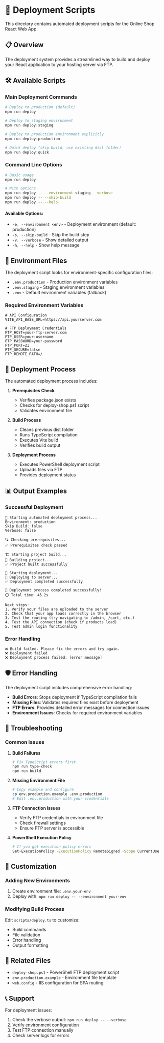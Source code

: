 # 🚀 Deployment Scripts

This directory contains automated deployment scripts for the Online Shop React Web App.

## 📋 Overview

The deployment system provides a streamlined way to build and deploy your React application to your hosting server via FTP.

## 🛠️ Available Scripts

### Main Deployment Commands

```bash
# Deploy to production (default)
npm run deploy

# Deploy to staging environment
npm run deploy:staging

# Deploy to production environment explicitly
npm run deploy:production

# Quick deploy (skip build, use existing dist folder)
npm run deploy:quick
```

### Command Line Options

```bash
# Basic usage
npm run deploy

# With options
npm run deploy -- --environment staging --verbose
npm run deploy -- --skip-build
npm run deploy -- --help
```

#### Available Options:

- `-e, --environment <env>` - Deployment environment (default: production)
- `-s, --skip-build` - Skip the build step
- `-v, --verbose` - Show detailed output
- `-h, --help` - Show help message

## 📁 Environment Files

The deployment script looks for environment-specific configuration files:

- `.env.production` - Production environment variables
- `.env.staging` - Staging environment variables  
- `.env` - Default environment variables (fallback)

### Required Environment Variables

```env
# API Configuration
VITE_API_BASE_URL=https://api.yourserver.com

# FTP Deployment Credentials
FTP_HOST=your-ftp-server.com
FTP_USER=your-username
FTP_PASSWORD=your-password
FTP_PORT=21
FTP_SECURE=false
FTP_REMOTE_PATH=/
```

## 🔄 Deployment Process

The automated deployment process includes:

1. **Prerequisites Check**
   - Verifies package.json exists
   - Checks for deploy-shop.ps1 script
   - Validates environment file

2. **Build Process**
   - Cleans previous dist folder
   - Runs TypeScript compilation
   - Executes Vite build
   - Verifies build output

3. **Deployment Process**
   - Executes PowerShell deployment script
   - Uploads files via FTP
   - Provides deployment status

## 📊 Output Examples

### Successful Deployment
```
🚀 Starting automated deployment process...
Environment: production
Skip Build: false
Verbose: false

🔍 Checking prerequisites...
✅ Prerequisites check passed

🏗️ Starting project build...
🔄 Building project...
✅ Project built successfully

🚀 Starting deployment...
🔄 Deploying to server...
✅ Deployment completed successfully

🎉 Deployment process completed successfully!
⏱️ Total time: 45.2s

Next steps:
1. Verify your files are uploaded to the server
2. Check that your app loads correctly in the browser
3. Test the routing (try navigating to /admin, /cart, etc.)
4. Test the API connection (check if products load)
5. Test admin login functionality
```

### Error Handling
```
❌ Build failed. Please fix the errors and try again.
❌ Deployment failed
❌ Deployment process failed: [error message]
```

## 🛡️ Error Handling

The deployment script includes comprehensive error handling:

- **Build Errors**: Stops deployment if TypeScript compilation fails
- **Missing Files**: Validates required files exist before deployment
- **FTP Errors**: Provides detailed error messages for connection issues
- **Environment Issues**: Checks for required environment variables

## 🔧 Troubleshooting

### Common Issues

1. **Build Failures**
   ```bash
   # Fix TypeScript errors first
   npm run type-check
   npm run build
   ```

2. **Missing Environment File**
   ```bash
   # Copy example and configure
   cp env.production.example .env.production
   # Edit .env.production with your credentials
   ```

3. **FTP Connection Issues**
   - Verify FTP credentials in environment file
   - Check firewall settings
   - Ensure FTP server is accessible

4. **PowerShell Execution Policy**
   ```bash
   # If you get execution policy errors
   Set-ExecutionPolicy -ExecutionPolicy RemoteSigned -Scope CurrentUser
   ```

## 📝 Customization

### Adding New Environments

1. Create environment file: `.env.your-env`
2. Deploy with: `npm run deploy -- --environment your-env`

### Modifying Build Process

Edit `scripts/deploy.ts` to customize:
- Build commands
- File validation
- Error handling
- Output formatting

## 🔗 Related Files

- `deploy-shop.ps1` - PowerShell FTP deployment script
- `env.production.example` - Environment file template
- `web.config` - IIS configuration for SPA routing

## 📞 Support

For deployment issues:
1. Check the verbose output: `npm run deploy -- --verbose`
2. Verify environment configuration
3. Test FTP connection manually
4. Check server logs for errors

